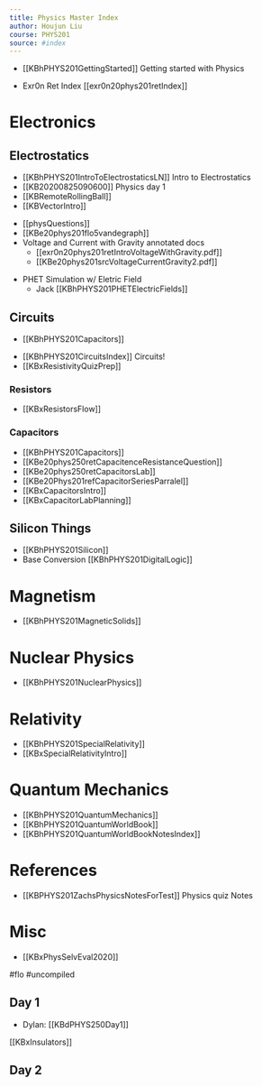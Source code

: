 ```yaml
---
title: Physics Master Index
author: Houjun Liu
course: PHYS201
source: #index
---
```


* [[KBhPHYS201GettingStarted]] Getting started with Physics
- Exr0n Ret Index [[exr0n20phys201retIndex]]
 
# Electronics
## Electrostatics
* [[KBhPHYS201IntroToElectrostaticsLN]] Intro to Electrostatics
* [[KB20200825090600]] Physics day 1
* [[KBRemoteRollingBall]]
* [[KBVectorIntro]]
- [[physQuestions]]
- [[KBe20phys201flo5vandegraph]]
- Voltage and Current with Gravity annotated docs
	- [[exr0n20phys201retIntroVoltageWithGravity.pdf]]
	- [[KBe20phys201srcVoltageCurrentGravity2.pdf]]
 * PHET Simulation w/ Eletric Field
     * Jack [[KBhPHYS201PHETElectricFields]]
	 
## Circuits
- [[KBhPHYS201Capacitors]] 
* [[KBhPHYS201CircuitsIndex]] Circuits!
* [[KBxResistivityQuizPrep]]

### Resistors
- [[KBxResistorsFlow]]


### Capacitors
- [[KBhPHYS201Capacitors]]
- [[KBe20phys250retCapacitenceResistanceQuestion]]
- [[KBe20phys250retCapacitorsLab]]
- [[KBe20Phys201refCapacitorSeriesParralel]]
- [[KBxCapacitorsIntro]]
- [[KBxCapacitorLabPlanning]]

## Silicon Things
- [[KBhPHYS201Silicon]]
- Base Conversion [[KBhPHYS201DigitalLogic]]

# Magnetism
- [[KBhPHYS201MagneticSolids]]

# Nuclear Physics
- [[KBhPHYS201NuclearPhysics]] 

# Relativity
- [[KBhPHYS201SpecialRelativity]] 
- [[KBxSpecialRelativityIntro]]

# Quantum Mechanics
- [[KBhPHYS201QuantumMechanics]]
- [[KBhPHYS201QuantumWorldBook]]
- [[KBhPHYS201QuantumWorldBookNotesIndex]]

# References
* [[KBPHYS201ZachsPhysicsNotesForTest]] Physics quiz Notes

# Misc 
* [[KBxPhysSelvEval2020]]


#flo  #uncompiled

## Day 1
- Dylan: [[KBdPHYS250Day1]]

[[KBxInsulators]]


## Day 2





